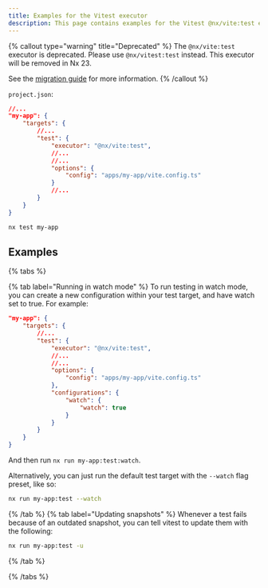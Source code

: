 ```yaml
---
title: Examples for the Vitest executor
description: This page contains examples for the Vitest @nx/vite:test executor.
---
```


{% callout type="warning" title="Deprecated" %}
The `@nx/vite:test` executor is deprecated. Please use `@nx/vitest:test` instead. This executor will be removed in Nx 23.

See the [migration guide](/packages/vitest/documents/migrating-from-nx-vite) for more information.
{% /callout %}

`project.json`:

```json
//...
"my-app": {
    "targets": {
        //...
        "test": {
            "executor": "@nx/vite:test",
            //...
            //...
            "options": {
                "config": "apps/my-app/vite.config.ts"
            }
            //...
        }
    }
}
```

```bash
nx test my-app
```

## Examples

{% tabs %}

{% tab label="Running in watch mode" %}
To run testing in watch mode, you can create a new configuration within your test target, and have watch set to true. For example:

```json
"my-app": {
    "targets": {
        //...
        "test": {
            "executor": "@nx/vite:test",
            //...
            //...
            "options": {
                "config": "apps/my-app/vite.config.ts"
            },
            "configurations": {
                "watch": {
                    "watch": true
                }
            }
        }
    }
}
```

And then run `nx run my-app:test:watch`.

Alternatively, you can just run the default test target with the `--watch` flag preset, like so:

```bash
nx run my-app:test --watch
```

{% /tab %}
{% tab label="Updating snapshots" %}
Whenever a test fails because of an outdated snapshot, you can tell vitest to update them with the following:

```bash
nx run my-app:test -u
```

{% /tab %}

{% /tabs %}
